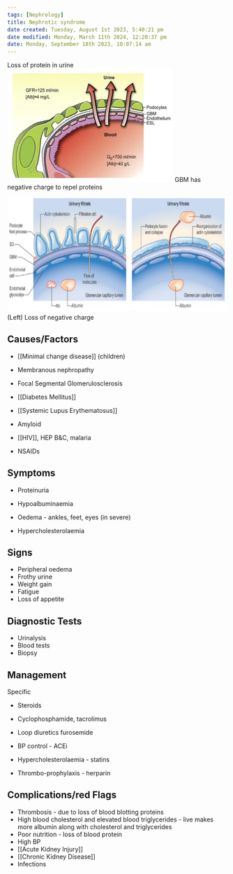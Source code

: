 ```yaml
---
tags: [Nephrology]
title: Nephrotic syndrome
date created: Tuesday, August 1st 2023, 5:40:21 pm
date modified: Monday, March 11th 2024, 12:20:37 pm
date: Monday, September 18th 2023, 10:07:14 am
---
```



Loss of protein in urine
![](z_attachments/VAfMaKP.png)
GBM has negative charge to repel proteins

![|550](z_attachments/550.png)
(Left) Loss of negative charge

## Causes/Factors

- [[Minimal change disease]] (children)
- Membranous nephropathy
- Focal Segmental Glomerulosclerosis
- [[Diabetes Mellitus]]
- [[Systemic Lupus Erythematosus]]
- Amyloid

- [[HIV]], HEP B&C, malaria
- NSAIDs

## Symptoms

- Proteinuria
- Hypoalbuminaemia
- Oedema - ankles, feet, eyes (in severe)

- Hypercholesterolaemia

## Signs

- Peripheral oedema
- Frothy urine
- Weight gain
- Fatigue
- Loss of appetite

## Diagnostic Tests

- Urinalysis
- Blood tests
- Biopsy

## Management

Specific

- Steroids
- Cyclophosphamide, tacrolimus

- Loop diuretics furosemide
- BP control - ACEi
- Hypercholesterolaemia - statins
- Thrombo-prophylaxis - herparin

## Complications/red Flags

- Thrombosis - due to loss of blood blotting proteins
- High blood cholesterol and elevated blood triglycerides - live makes more albumin along with cholesterol and triglycerides
- Poor nutrition - loss of blood protein
- High BP
- [[Acute Kidney Injury]]
- [[Chronic Kidney Disease]]
- Infections
